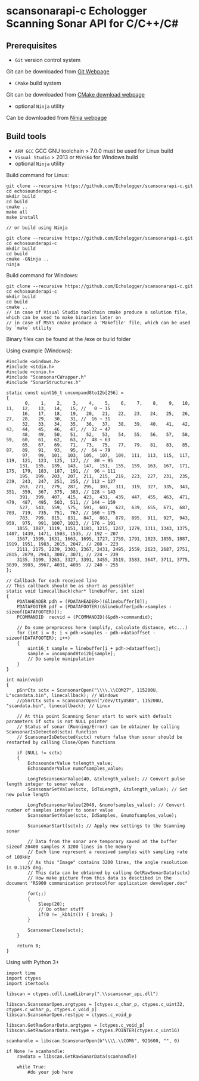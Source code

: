 # scansonarapi-c Echologger Scanning Sonar API for C/C++/C\#

## Prerequisites

- `Git` version control system

Git can be downloaded from [Git Webpage](https://git-scm.com/downloads)

- `CMake` build system

Git can be downloaded from [CMake download webpage](https://cmake.org/download/)

- optional `Ninja` utility

Can be downloaded from [Ninja webpage](https://ninja-build.org/)

## Build tools

- `ARM GCC` GCC GNU toolchain > 7.0.0 must be used for Linux build
- `Visual Studio` > 2013 or `MSYS64` for Windows build
- optional `Ninja` utility

Build command for Linux:

    git clone --recursive https://github.com/Echologger/scansonarapi-c.git
    cd echosounderapi-c
    mkdir build
    cd build
    cmake ..
    make all
    make install

    // or build using Ninja
    
    git clone --recursive https://github.com/Echologger/scansonarapi-c.git
    cd echosounderapi-c
    mkdir build
    cd build
    cmake -GNinja ..
    ninja    

Build command for Windows:

    git clone --recursive https://github.com/Echologger/scansonarapi-c.git
    cd echosounderapi-c
    mkdir build
    cd build
    cmake ..
    // in case of Visual Studio toolchain cmake produce a solution file, which can be used to make binaries later on
    // in case of MSYS cmake produce a 'Makefile' file, which can be used by `make` utility

Binary files can be found at the /exe or build folder

Using example (Windows):

    #include <windows.h>
    #include <stdio.h>
    #include <conio.h>
    #include "ScansonarCWrapper.h"
    #include "SonarStructures.h"

    static const uint16_t uncompand8to12b[256] =
    {
           0,    1,    2,    3,    4,    5,    6,    7,    8,    9,   10,   11,   12,   13,   14,   15, //   0 ~ 15
          16,   17,   18,   19,   20,   21,   22,   23,   24,   25,   26,   27,   28,   29,   30,   31, //  16 ~ 31
          32,   33,   34,   35,   36,   37,   38,   39,   40,   41,   42,   43,   44,   45,   46,   47, //  32 ~ 47
          48,   49,   50,   51,   52,   53,   54,   55,   56,   57,   58,   59,   60,   61,   62,   63, //  48 ~ 63
          65,   67,   69,   71,   73,   75,   77,   79,   81,   83,   85,   87,   89,   91,   93,   95, //  64 ~ 79
          97,   99,  101,  103,  105,  107,  109,  111,  113,  115,  117,  119,  121,  123,  125,  127, //  80 ~ 95
         131,  135,  139,  143,  147,  151,  155,  159,  163,  167,  171,  175,  179,  183,  187,  191, //  96 ~ 111
         195,  199,  203,  207,  211,  215,  219,  223,  227,  231,  235,  239,  243,  247,  251,  255, // 112 ~ 127
         263,  271,  279,  287,  295,  303,  311,  319,  327,  335,  343,  351,  359,  367,  375,  383, // 128 ~ 143
         391,  399,  407,  415,  423,  431,  439,  447,  455,  463,  471,  479,  487,  495,  503,  511, // 144 ~ 159
         527,  543,  559,  575,  591,  607,  623,  639,  655,  671,  687,  703,  719,  735,  751,  767, // 160 ~ 175
         783,  799,  815,  831,  847,  863,  879,  895,  911,  927,  943,  959,  975,  991, 1007, 1023, // 176 ~ 191
        1055, 1087, 1119, 1151, 1183, 1215, 1247, 1279, 1311, 1343, 1375, 1407, 1439, 1471, 1503, 1535, // 192 ~ 207
        1567, 1599, 1631, 1663, 1695, 1727, 1759, 1791, 1823, 1855, 1887, 1919, 1951, 1983, 2015, 2047, // 208 ~ 223
        2111, 2175, 2239, 2303, 2367, 2431, 2495, 2559, 2623, 2687, 2751, 2815, 2879, 2943, 3007, 3071, // 224 ~ 239
        3135, 3199, 3263, 3327, 3391, 3455, 3519, 3583, 3647, 3711, 3775, 3839, 3903, 3967, 4031, 4095  // 240 ~ 255
    };

    // Callback for each received line
    // This callback should be as short as possible!
    static void linecallback(char* linebuffer, int size)
    {
        PDATAHEADER pdh = (PDATAHEADER>)(&linebuffer[0]);
        PDATAFOOTER pdf = (PDATAFOOTER)(&linebuffer[pdh->samples - sizeof(DATAFOOTER)]);
        PCOMMANDID  recvid = (PCOMMANDID)(&pdh->commandid);

        // Do some preprocess here (amplify, calculate distance, etc...)
        for (int i = 0; i < pdh->samples - pdh->dataoffset - sizeof(DATAFOOTER); i++)
        {
            uint16_t sample = linebuffer[i + pdh->dataoffset];
            sample = uncompand8to12b[sample];
            // Do sample manipulation
        }
    }

    int main(void)
    {
        pSnrCtx sctx = ScansonarOpen("\\\\.\\COM27", 115200U, L"scandata.bin", linecallback); // Windows
        //pSnrCtx sctx = ScansonarOpen("/dev/ttyUSB0", 115200U, "scandata.bin", linecallback); // Linux

        // At this point Scanning Sonar start to work with default parameters if sctx is not NULL pointer
        // Status of sonar (Running/Error) can be obtainer by calling ScansonarIsDetected(sctx) function
        // ScansonarIsDetected(sctx) return false than sonar should be restarted by calling Close/Open functions

        if (NULL != sctx)
        {
            EchosounderValue txlength_value;
            EchosounderValue numofsamples_value;

            LongToScansonarValue(40, &txlength_value); // Convert pulse length integer to sonar value
            ScansonarSetValue(sctx, IdTxLength, &txlength_value); // Set new pulse length

            LongToScansonarValue(2048, &numofsamples_value); // Convert number of samples integer to sonar value
            ScansonarSetValue(sctx, IdSamples, &numofsamples_value);

            ScansonarStart(sctx); // Apply new settings to the Scanning sonar

            // Data from the sonar are temporary saved at the buffer sizeof 20400 samples X 3200 lines in the memory
            // Each line represent a received samples with sampling rate of 100kHz
            // As this "Image" contains 3200 lines, the angle resolution is 0.1125 deg.
            // This data can be obtained by calling GetRawSonarData(sctx)
            // How make picture from this data is desctibed in the document "RS900 communication protocolfor application developer.doc"

            for(;;)
            {
                Sleep(20);
                // Do other stuff
                if(0 != _kbhit()) { break; }
            }

            ScansonarClose(sctx);
        }

        return 0;
    }

Using with Python 3+

    import time
    import ctypes
    import itertools

    libscan = ctypes.cdll.LoadLibrary(".\\scansonar_api.dll")

    libscan.ScansonarOpen.argtypes = [ctypes.c_char_p, ctypes.c_uint32, ctypes.c_wchar_p, ctypes.c_void_p]
    libscan.ScansonarOpen.restype = ctypes.c_void_p

    libscan.GetRawSonarData.argtypes = [ctypes.c_void_p]
    libscan.GetRawSonarData.restype = ctypes.POINTER(ctypes.c_uint16)

    scanhandle = libscan.ScansonarOpen(b"\\\\.\\COM6", 921600, "", 0)

    if None != scanhandle:
        rawdata = libscan.GetRawSonarData(scanhandle)

        while True:
            #do your job here
